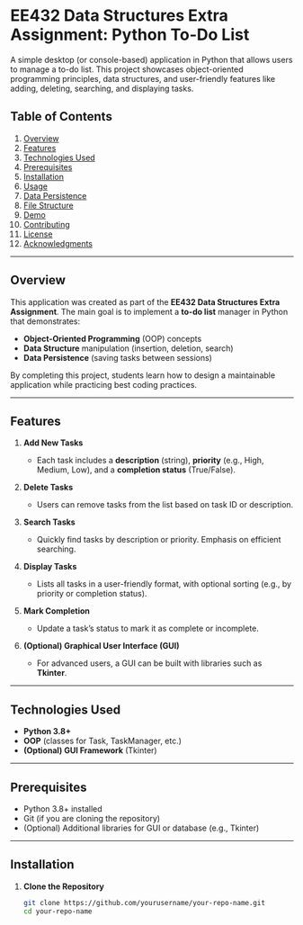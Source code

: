 # EE432 Data Structures Extra Assignment: Python To-Do List

A simple desktop (or console-based) application in Python that allows users to manage a to-do list. This project showcases object-oriented programming principles, data structures, and user-friendly features like adding, deleting, searching, and displaying tasks.

## Table of Contents

1. [Overview](#overview)  
2. [Features](#features)  
3. [Technologies Used](#technologies-used)  
4. [Prerequisites](#prerequisites)  
5. [Installation](#installation)  
6. [Usage](#usage)  
7. [Data Persistence](#data-persistence)  
8. [File Structure](#file-structure)  
9. [Demo](#demo)  
10. [Contributing](#contributing)  
11. [License](#license)  
12. [Acknowledgments](#acknowledgments)

---

## Overview

This application was created as part of the **EE432 Data Structures Extra Assignment**. The main goal is to implement a **to-do list** manager in Python that demonstrates:

- **Object-Oriented Programming** (OOP) concepts  
- **Data Structure** manipulation (insertion, deletion, search)  
- **Data Persistence** (saving tasks between sessions)  

By completing this project, students learn how to design a maintainable application while practicing best coding practices.

---

## Features

1. **Add New Tasks**  
   - Each task includes a **description** (string), **priority** (e.g., High, Medium, Low), and a **completion status** (True/False).

2. **Delete Tasks**  
   - Users can remove tasks from the list based on task ID or description.

3. **Search Tasks**  
   - Quickly find tasks by description or priority. Emphasis on efficient searching.

4. **Display Tasks**  
   - Lists all tasks in a user-friendly format, with optional sorting (e.g., by priority or completion status).

5. **Mark Completion**  
   - Update a task’s status to mark it as complete or incomplete.

6. **(Optional) Graphical User Interface (GUI)**  
   - For advanced users, a GUI can be built with libraries such as **Tkinter**.

---

## Technologies Used

- **Python 3.8+**  
- **OOP** (classes for Task, TaskManager, etc.)  
- **(Optional) GUI Framework** (Tkinter)

---

## Prerequisites

- Python 3.8+ installed  
- Git (if you are cloning the repository)  
- (Optional) Additional libraries for GUI or database (e.g., Tkinter)

---

## Installation

1. **Clone the Repository**  
   ```bash
   git clone https://github.com/yourusername/your-repo-name.git
   cd your-repo-name
